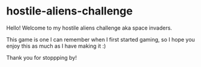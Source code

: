 # hostile-aliens-challenge

Hello! Welcome to my hostile aliens challenge aka space invaders. 

This game is one I can remember when I first started gaming,
so I hope you enjoy this as much as I have making it :)

Thank you for stoppping by!